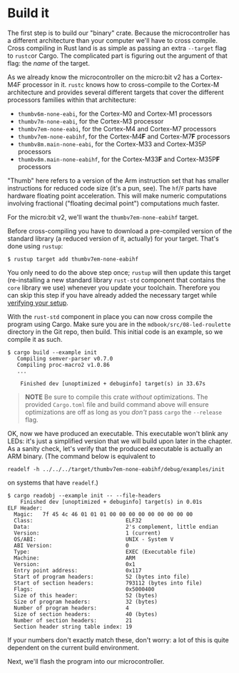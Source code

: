 # Build it

The first step is to build our "binary" crate. Because the microcontroller has a different
architecture than your computer we'll have to cross compile. Cross compiling in Rust land is as
simple as passing an extra `--target` flag to `rustc`or Cargo. The complicated part is figuring out
the argument of that flag: the *name* of the target.

As we already know the microcontroller on the micro:bit v2 has a Cortex-M4F processor in it.
`rustc` knows how to cross-compile to the Cortex-M architecture and provides several different
targets that cover the different processors families within that architecture:

- `thumbv6m-none-eabi`, for the Cortex-M0 and Cortex-M1 processors
- `thumbv7m-none-eabi`, for the Cortex-M3 processor
- `thumbv7em-none-eabi`, for the Cortex-M4 and Cortex-M7 processors
- `thumbv7em-none-eabihf`, for the Cortex-M4**F** and Cortex-M7**F** processors
- `thumbv8m.main-none-eabi`, for the Cortex-M33 and Cortex-M35P processors
- `thumbv8m.main-none-eabihf`, for the Cortex-M33**F** and Cortex-M35P**F** processors

"Thumb" here refers to a version of the Arm instruction set that has smaller instructions for
reduced code size (it's a pun, see). The `hf`/`F` parts have hardware floating point
acceleration. This will make numeric computations involving fractional ("floating decimal point")
computations much faster.

For the micro:bit v2, we'll want the `thumbv7em-none-eabihf` target.

Before cross-compiling you have to download a pre-compiled version of the standard library (a
reduced version of it, actually) for your target. That's done using `rustup`:

``` console
$ rustup target add thumbv7em-none-eabihf
```

You only need to do the above step once; `rustup` will then update this target (re-installing a new
standard library `rust-std` component that contains the `core` library we use) whenever you update
your toolchain. Therefore you can skip this step if you have already added the necessary target
while [verifying your setup].

[verifying your setup]: ../03-setup/verify.html#verifying-cargo-embed


With the `rust-std` component in place you can now cross compile the program using Cargo.  Make sure
you are in the `mdbook/src/08-led-roulette` directory in the Git repo, then build. This initial code
is an example, so we compile it as such.

``` console
$ cargo build --example init
   Compiling semver-parser v0.7.0
   Compiling proc-macro2 v1.0.86
   ...

    Finished dev [unoptimized + debuginfo] target(s) in 33.67s
```

> **NOTE** Be sure to compile this crate *without* optimizations. The provided `Cargo.toml` file and
> build command above will ensure optimizations are off as long as you *don't* pass `cargo` the
> `--release` flag.

OK, now we have produced an executable. This executable won't blink any LEDs: it's just a simplified
version that we will build upon later in the chapter.  As a sanity check, let's verify that the
produced executable is actually an ARM binary. (The command below is equivalent to

    readelf -h ../../../target/thumbv7em-none-eabihf/debug/examples/init

on systems that have `readelf`.)

``` console
$ cargo readobj --example init -- --file-headers
    Finished dev [unoptimized + debuginfo] target(s) in 0.01s
ELF Header:
  Magic:   7f 45 4c 46 01 01 01 00 00 00 00 00 00 00 00 00
  Class:                             ELF32
  Data:                              2's complement, little endian
  Version:                           1 (current)
  OS/ABI:                            UNIX - System V
  ABI Version:                       0
  Type:                              EXEC (Executable file)
  Machine:                           ARM
  Version:                           0x1
  Entry point address:               0x117
  Start of program headers:          52 (bytes into file)
  Start of section headers:          793112 (bytes into file)
  Flags:                             0x5000400
  Size of this header:               52 (bytes)
  Size of program headers:           32 (bytes)
  Number of program headers:         4
  Size of section headers:           40 (bytes)
  Number of section headers:         21
  Section header string table index: 19
```

If your numbers don't exactly match these, don't worry: a lot of this is quite dependent
on the current build environment. 

Next, we'll flash the program into our microcontroller.
